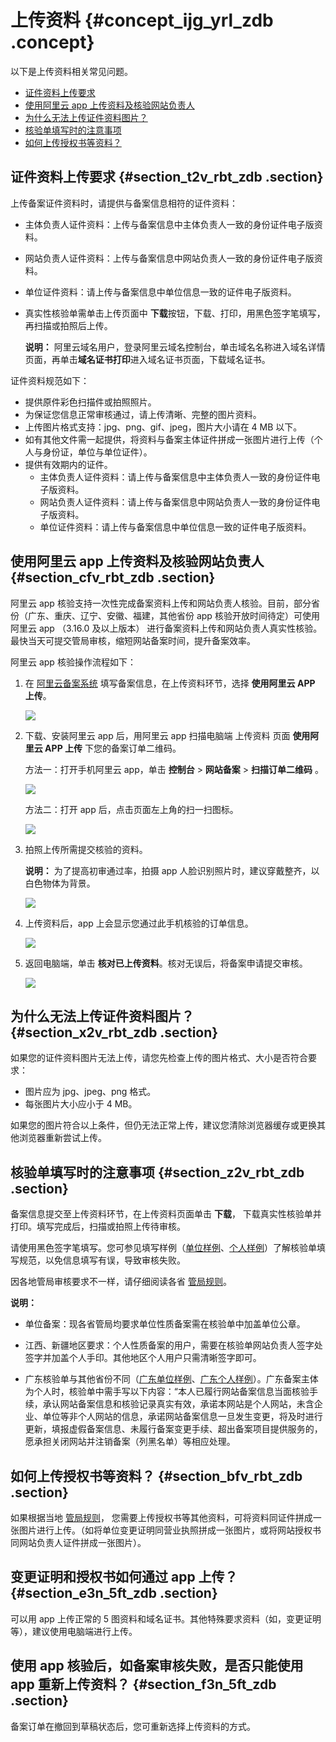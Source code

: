 # 上传资料 {#concept_ijg_yrl_zdb .concept}

以下是上传资料相关常见问题。

-   [证件资料上传要求](#section_t2v_rbt_zdb)
-   [使用阿里云 app 上传资料及核验网站负责人](#section_cfv_rbt_zdb)
-   [为什么无法上传证件资料图片？](#section_x2v_rbt_zdb)
-   [核验单填写时的注意事项](#section_z2v_rbt_zdb)
-   [如何上传授权书等资料？](#section_bfv_rbt_zdb)

## 证件资料上传要求 {#section_t2v_rbt_zdb .section}

上传备案证件资料时，请提供与备案信息相符的证件资料：

-   主体负责人证件资料：上传与备案信息中主体负责人一致的身份证件电子版资料。
-   网站负责人证件资料：上传与备案信息中网站负责人一致的身份证件电子版资料。
-   单位证件资料：请上传与备案信息中单位信息一致的证件电子版资料。
-   真实性核验单需单击上传页面中 **下载**按钮，下载、打印，用黑色签字笔填写，再扫描或拍照后上传。

    **说明：** 阿里云域名用户，登录阿里云域名控制台，单击域名名称进入域名详情页面，再单击**域名证书打印**进入域名证书页面，下载域名证书。


证件资料规范如下：

-   提供原件彩色扫描件或拍照照片。
-   为保证您信息正常审核通过，请上传清晰、完整的图片资料。
-   上传图片格式支持：jpg、png、gif、jpeg，图片大小请在 4 MB 以下。
-   如有其他文件需一起提供，将资料与备案主体证件拼成一张图片进行上传（个人与身份证，单位与单位证件）。
-   提供有效期内的证件。
    -   主体负责人证件资料：请上传与备案信息中主体负责人一致的身份证件电子版资料。
    -   网站负责人证件资料：请上传与备案信息中网站负责人一致的身份证件电子版资料。
    -   单位证件资料：请上传与备案信息中单位信息一致的证件电子版资料。

## 使用阿里云 app 上传资料及核验网站负责人 {#section_cfv_rbt_zdb .section}

阿里云 app 核验支持一次性完成备案资料上传和网站负责人核验。目前，部分省份（广东、重庆、辽宁、安徽、福建，其他省份 app 核验开放时间待定）可使用阿里云 app （3.16.0 及以上版本） 进行备案资料上传和网站负责人真实性核验。最快当天可提交管局审核，缩短网站备案时间，提升备案效率。

阿里云 app 核验操作流程如下：

1.  在 [阿里云备案系统](http://beian.aliyun.com/) 填写备案信息，在上传资料环节，选择 **使用阿里云 APP 上传**。

    ![](http://static-aliyun-doc.oss-cn-hangzhou.aliyuncs.com/assets/img/14218/15353511395482_zh-CN.jpg)

2.  下载、安装阿里云 app 后，用阿里云 app 扫描电脑端 上传资料 页面 **使用阿里云 APP 上传** 下您的备案订单二维码。

    方法一：打开手机阿里云 app，单击 **控制台** \> **网站备案** \> **扫描订单二维码** 。

    ![](http://static-aliyun-doc.oss-cn-hangzhou.aliyuncs.com/assets/img/14218/15353511395489_zh-CN.png)

    方法二：打开 app 后，点击页面左上角的扫一扫图标。

    ![](http://static-aliyun-doc.oss-cn-hangzhou.aliyuncs.com/assets/img/14218/15353511395490_zh-CN.png)

3.  拍照上传所需提交核验的资料。

    **说明：** 为了提高初审通过率，拍摄 app 人脸识别照片时，建议穿戴整齐，以白色物体为背景。

    ![](http://static-aliyun-doc.oss-cn-hangzhou.aliyuncs.com/assets/img/14218/15353511395491_zh-CN.png)

4.  上传资料后，app 上会显示您通过此手机核验的订单信息。

    ![](http://static-aliyun-doc.oss-cn-hangzhou.aliyuncs.com/assets/img/14218/15353511395492_zh-CN.jpg)

5.  返回电脑端，单击 **核对已上传资料**。核对无误后，将备案申请提交审核。

    ![](http://static-aliyun-doc.oss-cn-hangzhou.aliyuncs.com/assets/img/14218/15353511395493_zh-CN.jpg)


## 为什么无法上传证件资料图片？ {#section_x2v_rbt_zdb .section}

如果您的证件资料图片无法上传，请您先检查上传的图片格式、大小是否符合要求：

-   图片应为 jpg、jpeg、png 格式。
-   每张图片大小应小于 4 MB。

如果您的图片符合以上条件，但仍无法正常上传，建议您清除浏览器缓存或更换其他浏览器重新尝试上传。

## 核验单填写时的注意事项 {#section_z2v_rbt_zdb .section}

备案信息提交至上传资料环节，在上传资料页面单击 **下载**， 下载真实性核验单并打印。填写完成后，扫描或拍照上传待审核。

请使用黑色签字笔填写。您可参见填写样例（[单位样例](http://gtms02.alicdn.com/tps/i2/TB1f.iSJVXXXXXkXFXX6HFAMXXX-1240-1980.jpg)、[个人样例](http://gtms03.alicdn.com/tps/i3/TB11nCSJVXXXXcIXpXXBkJCMXXX-1240-1993.jpg)）了解核验单填写规范，以免信息填写有误，导致审核失败。

因各地管局审核要求不一样，请仔细阅读各省 [管局规则](https://beian.aliyun.com/#MapDataContainer)。

**说明：** 

-   单位备案：现各省管局均要求单位性质备案需在核验单中加盖单位公章。

-   江西、新疆地区要求：个人性质备案的用户，需要在核验单网站负责人签字处签字并加盖个人手印。其他地区个人用户只需清晰签字即可。

-   广东核验单与其他省份不同（[广东单位样例](http://gtms04.alicdn.com/tps/i4/TB1OyC0JVXXXXaaXpXXA9lwMXXX-1240-1958.jpg)、[广东个人样例](http://gtms01.alicdn.com/tps/i1/TB1hY54JVXXXXc6XXXX9vlzMXXX-1240-1974.jpg)）。广东备案主体为个人时，核验单中需手写以下内容：“本人已履行网站备案信息当面核验手续，承认网站备案信息和核验记录真实有效，承诺本网站是个人网站，未含企业、单位等非个人网站的信息，承诺网站备案信息一旦发生变更，将及时进行更新，填报虚假备案信息、未履行备案变更手续、超出备案项目提供服务的，愿承担关闭网站并注销备案（列黑名单）等相应处理。


## 如何上传授权书等资料？ {#section_bfv_rbt_zdb .section}

如果根据当地 [管局规则](https://beian.aliyun.com/#MapDataContainer)， 您需要上传授权书等其他资料，可将资料同证件拼成一张图片进行上传。（如将单位变更证明同营业执照拼成一张图片，或将网站授权书同网站负责人证件拼成一张图片）。

## 变更证明和授权书如何通过 app 上传？ {#section_e3n_5ft_zdb .section}

可以用 app 上传正常的 5 图资料和域名证书。其他特殊要求资料（如，变更证明等），建议使用电脑端进行上传。

## 使用 app 核验后，如备案审核失败，是否只能使用 app 重新上传资料？ {#section_f3n_5ft_zdb .section}

备案订单在撤回到草稿状态后，您可重新选择上传资料的方式。

